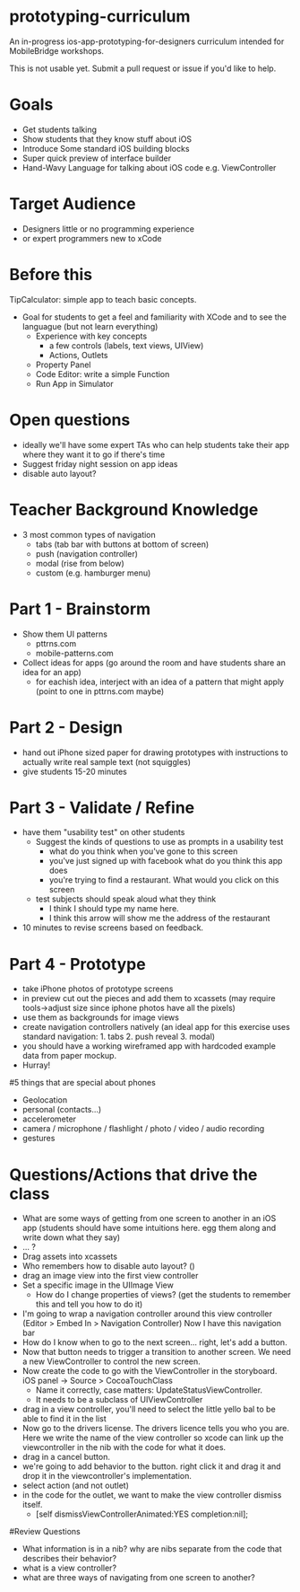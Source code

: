 # prototyping-curriculum
An in-progress ios-app-prototyping-for-designers curriculum intended for MobileBridge workshops.

This is not usable yet. Submit a pull request or issue if you'd like to help.

# Goals
- Get students talking
- Show students that they know stuff about iOS
- Introduce Some standard iOS building blocks
- Super quick preview of interface builder
- Hand-Wavy Language for talking about iOS code e.g. ViewController

# Target Audience
- Designers little or no programming experience
- or expert programmers new to xCode

# Before this

TipCalculator: simple app to teach basic concepts.
- Goal for students to get a feel and familiarity with XCode and to see the languague (but not learn everything)
  - Experience with key concepts
	 - a few controls (labels, text views, UIView)
	 - Actions, Outlets
  - Property Panel
  - Code Editor: write a simple Function
  - Run App in Simulator


# Open questions
- ideally we'll have some expert TAs who can help students take their app where they want it to go if there's time
- Suggest friday night session on app ideas
- disable auto layout? 

# Teacher Background Knowledge
- 3 most common types of navigation
	- tabs (tab bar with buttons at bottom of screen)
	- push (navigation controller)
	- modal (rise from below)
	- custom (e.g. hamburger menu)

# Part 1 - Brainstorm
- Show them UI patterns
	- pttrns.com
	- mobile-patterns.com
- Collect ideas for apps (go around the room and have students share an idea for an app)
	- for eachish idea, interject with an idea of a pattern that might apply (point to one in pttrns.com maybe)

# Part 2 - Design

- hand out iPhone sized paper for drawing prototypes with instructions to actually write real sample text (not squiggles)
- give students 15-20 minutes

# Part 3 - Validate / Refine

- have them "usability test" on other students
	- Suggest the kinds of questions to use as prompts in a usability test
		- what do you think when you've gone to this screen
		- you've just signed up with facebook what do you think this app does
		- you're trying to find a restaurant. What would you click on this screen
	- test subjects should speak aloud what they think
		- I think I should type my name here.
		- I think this arrow will show me the address of the restaurant
- 10 minutes to revise screens based on feedback.

# Part 4 - Prototype

- take iPhone photos of prototype screens
- in preview cut out the pieces and add them to xcassets (may require tools->adjust size since iphone photos have all the pixels)
- use them as backgrounds for image views
- create navigation controllers natively (an ideal app for this exercise uses standard navigation: 1. tabs 2. push reveal 3. modal)
- you should have a working wireframed app with hardcoded example data from paper mockup.
- Hurray!


#5 things that are special about phones
- Geolocation
- personal (contacts...)
- accelerometer
- camera / microphone / flashlight / photo / video / audio recording
- gestures


# Questions/Actions that drive the class

- What are some ways of getting from one screen to another in an iOS app (students should have some intuitions here. egg them along and write down what they say)
- ... ?
- Drag assets into xcassets
- Who remembers how to disable auto layout? ()
- drag an image view into the first view controller
- Set a specific image in the UIImage View
	- How do I change properties of views? (get the students to remember this and tell you how to do it)
- I'm going to wrap a navigation controller around this view controller (Editor > Embed In > Navigation Controller) Now I have this navigation bar
- How do I know when to go to the next screen... right, let's add a button.
- Now that button needs to trigger a transition to another screen. We need a new ViewController to control the new screen.
- Now create the code to go with the ViewController in the storyboard. iOS panel ->  Source > CocoaTouchClass
	- Name it correctly, case matters: UpdateStatusViewController.
	- It needs to be a subclass of UIViewController
- drag in a view controller, you'll need to select the little yello bal to be able to find it in the list
- Now go to the drivers license. The drivers licence tells you who you are. Here we write the name of the view controller so xcode can link up the viewcontroller in the nib with the code for what it does.
- drag in a cancel button.
- we're going to add behavior to the button. right click it and drag it and drop it in the viewcontroller's implementation.
- select action (and not outlet)
- in the code for the outlet, we want to make the view controller dismiss itself.
	- 	[self dismissViewControllerAnimated:YES completion:nil];


#Review Questions

- What information is in a nib? why are nibs separate from the code that describes their behavior?
- what is a view controller?
- what are three ways of navigating from one screen to another?

